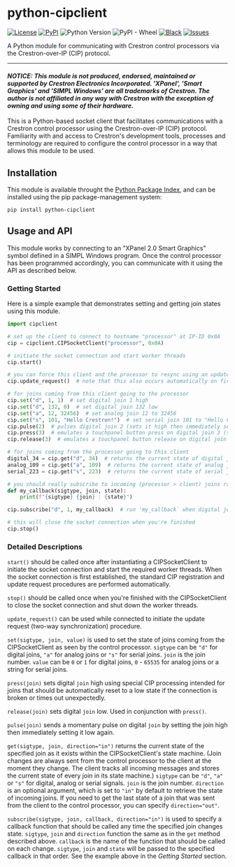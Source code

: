 # python-cipclient
[![License](https://img.shields.io/github/license/klenae/python-cipclient)](https://github.com/klenae/python-cipclient/blob/master/LICENSE)
[![PyPI](https://img.shields.io/pypi/v/python-cipclient)](https://pypi.org/project/python-cipclient/)
![Python Version](https://img.shields.io/pypi/pyversions/python-cipclient)
![PyPI - Wheel](https://img.shields.io/pypi/wheel/python-cipclient)
[![Black](https://img.shields.io/badge/code%20style-black-000000)](https://github.com/ambv/black)
[![Issues](https://img.shields.io/github/issues/klenae/python-cipclient)](https://github.com/klenae/python-cipclient/issues)

A Python module for communicating with Crestron control processors via the
Crestron-over-IP (CIP) protocol.

---

#### _NOTICE: This module is not produced, endorsed, maintained or supported by Crestron Electronics Incorporated. 'XPanel', 'Smart Graphics' and 'SIMPL Windows' are all trademarks of Crestron. The author is not affiliated in any way with Crestron with the exception of owning and using some of their hardware._

This is a Python-based socket client that facilitates communications with a Crestron control processor using the Crestron-over-IP (CIP) protocol. Familiarity with and access to Crestron's development tools, processes and terminology are required to configure the control processor in a way that allows this module to be used. 


## Installation
This module is available throught the [Python Package Index](https://pypi.org/project/python-cipclient/), and can be installed using the pip package-management system:

`pip install python-cipclient`

## Usage and API
This module works by connecting to an "XPanel 2.0 Smart Graphics" symbol defined in a SIMPL Windows program.  Once the control processor has been programmed accordingly, you can communicate with it using the API as described below.

### Getting Started
Here is a simple example that demonstrates setting and getting join states using this module.

```python
import cipclient

# set up the client to connect to hostname "processor" at IP-ID 0x0A
cip = cipclient.CIPSocketClient("processor", 0x0A)

# initiate the socket connection and start worker threads
cip.start()

# you can force this client and the processor to resync using an update request
cip.update_request()  # note that this also occurs automatically on first connection

# for joins coming from this client going to the processor
cip.set("d", 1, 1)  # set digital join 1 high
cip.set("d", 132, 0)  # set digital join 132 low
cip.set("a", 12, 32456)  # set analog join 12 to 32456
cip.set("s", 101, "Hello Crestron!")  # set serial join 101 to "Hello Crestron!"
cip.pulse(2)  # pulses digital join 2 (sets it high then immediately sets it low again)
cip.press(3)  # emulates a touchpanel button press on digital join 3 (stays high until released)
cip.release(3)  # emulates a touchpanel button release on digital join 3

# for joins coming from the processor going to this client
digital_34 = cip.get("d", 34)  # returns the current state of digital join 34
analog_109 = cip.get("a", 109)  # returns the current state of analog join 109
serial_223 = cip.get("s", 223)  # returns the current state of serial join 223

# you should really subscribe to incoming (processor > client) joins rather than polling
def my_callback(sigtype, join, state):
    print(f"{sigtype} {join} : {state}")

cip.subscribe("d", 1, my_callback)  # run 'my_callback` when digital join 1 changes

# this will close the socket connection when you're finished
cip.stop()
```

### Detailed Descriptions
`start()` should be called once after instantiating a CIPSocketClient to initiate the socket connection and start the required worker threads.  When the socket connection is first established, the standard CIP registration and update request procedures are performed automatically.  

`stop()` should be called once when you're finished with the CIPSocketClient to close the socket connection and shut down the worker threads.

`update_request()` can be used while connected to initiate the update request (two-way synchronization) procedure.

`set(sigtype, join, value)` is used to set the state of joins coming from the CIPSocketClient as seen by the control processor.  `sigtype` can be `"d"` for digital joins, `"a"` for analog joins or `"s"` for serial joins.  `join` is the join number.  `value` can be `0` or `1` for digital joins, `0` - `65535` for analog joins or a string for serial joins.

`press(join)` sets digital `join` high using special CIP processing intended for joins that should be automatically reset to a low state if the connection is broken or times out unexpectedly.   

`release(join)` sets digital `join` low.  Used in conjunction with `press()`.

`pulse(join)` sends a momentary pulse on digital `join` by setting the join high then immediately setting it low again.

`get(sigtype, join, direction="in")` returns the current state of the specified join as it exists within the CIPSocketClient's state machine.  (Join changes are always sent from the control processor to the client at the moment they change.  The client tracks all incoming messages and stores the current state of every join in its state machine.)  `sigtype` can be `"d"`, `"a"` or `"s"` for digital, analog or serial signals.  `join` is the join number.  `direction` is an optional argument, which is set to `"in"` by default to retrieve the state of incoming joins.  If you need to get the last state of a join that was sent from the client to the control processor, you can specify `direction="out"`.

`subscribe(sigtype, join, callback, direction="in")` is used to specify a callback function that should be called any time the specified join changes state.  `sigtype`, `join` and `direction` function the same as in the `get` method described above.  `callback` is the name of the function that should be called on each change.  `sigtype`, `join` and `state` will be passed to the specified callback in that order.  See the example above in the *Getting Started* section.

